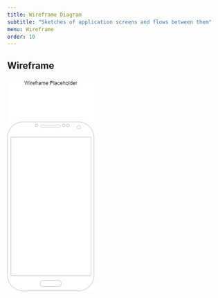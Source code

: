 ```yaml
---
title: Wireframe Diagram
subtitle: "Sketches of application screens and flows between them"
menu: Wireframe
order: 10
---
```


## Wireframe 


![Sound Doodle ERD](img/wireframe.png)




